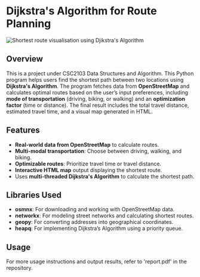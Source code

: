 # Dijkstra's Algorithm for Route Planning
![Shortest route visualisation using Djikstra's Algorithm](/img.png)
## Overview

This is a project under CSC2103 Data Structures and Algorithm. This Python program helps users find the shortest path between two locations using **Dijkstra's Algorithm**. The program fetches data from **OpenStreetMap** and calculates optimal routes based on the user’s input preferences, including **mode of transportation** (driving, biking, or walking) and an **optimization factor** (time or distance). The final result includes the total travel distance, estimated travel time, and a visual map generated in HTML.

## Features

- **Real-world data from OpenStreetMap** to calculate routes.
- **Multi-modal transportation**: Choose between driving, walking, and biking.
- **Optimizable routes**: Prioritize travel time or travel distance.
- **Interactive HTML map** output displaying the shortest route.
- Uses **multi-threaded Dijkstra's Algorithm** to calculate the shortest path.
  
## Libraries Used

- **osmnx**: For downloading and working with OpenStreetMap data.
- **networkx**: For modeling street networks and calculating shortest routes.
- **geopy**: For converting addresses into geographical coordinates.
- **heapq**: For implementing Dijkstra’s Algorithm using a priority queue.

## Usage

For more usage instructions and output results, refer to 'report.pdf' in the repository.
